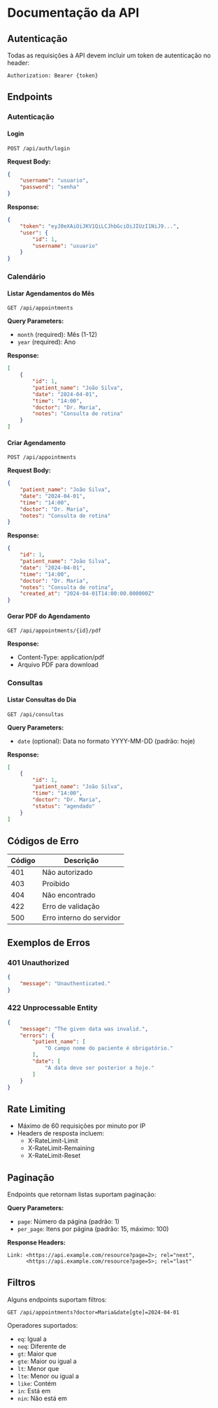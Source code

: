 # Documentação da API

## Autenticação

Todas as requisições à API devem incluir um token de autenticação no header:

```
Authorization: Bearer {token}
```

## Endpoints

### Autenticação

#### Login
```http
POST /api/auth/login
```

**Request Body:**
```json
{
    "username": "usuario",
    "password": "senha"
}
```

**Response:**
```json
{
    "token": "eyJ0eXAiOiJKV1QiLCJhbGciOiJIUzI1NiJ9...",
    "user": {
        "id": 1,
        "username": "usuario"
    }
}
```

### Calendário

#### Listar Agendamentos do Mês
```http
GET /api/appointments
```

**Query Parameters:**
- `month` (required): Mês (1-12)
- `year` (required): Ano

**Response:**
```json
[
    {
        "id": 1,
        "patient_name": "João Silva",
        "date": "2024-04-01",
        "time": "14:00",
        "doctor": "Dr. Maria",
        "notes": "Consulta de rotina"
    }
]
```

#### Criar Agendamento
```http
POST /api/appointments
```

**Request Body:**
```json
{
    "patient_name": "João Silva",
    "date": "2024-04-01",
    "time": "14:00",
    "doctor": "Dr. Maria",
    "notes": "Consulta de rotina"
}
```

**Response:**
```json
{
    "id": 1,
    "patient_name": "João Silva",
    "date": "2024-04-01",
    "time": "14:00",
    "doctor": "Dr. Maria",
    "notes": "Consulta de rotina",
    "created_at": "2024-04-01T14:00:00.000000Z"
}
```

#### Gerar PDF do Agendamento
```http
GET /api/appointments/{id}/pdf
```

**Response:**
- Content-Type: application/pdf
- Arquivo PDF para download

### Consultas

#### Listar Consultas do Dia
```http
GET /api/consultas
```

**Query Parameters:**
- `date` (optional): Data no formato YYYY-MM-DD (padrão: hoje)

**Response:**
```json
[
    {
        "id": 1,
        "patient_name": "João Silva",
        "time": "14:00",
        "doctor": "Dr. Maria",
        "status": "agendado"
    }
]
```

## Códigos de Erro

| Código | Descrição |
|--------|-----------|
| 401 | Não autorizado |
| 403 | Proibido |
| 404 | Não encontrado |
| 422 | Erro de validação |
| 500 | Erro interno do servidor |

## Exemplos de Erros

### 401 Unauthorized
```json
{
    "message": "Unauthenticated."
}
```

### 422 Unprocessable Entity
```json
{
    "message": "The given data was invalid.",
    "errors": {
        "patient_name": [
            "O campo nome do paciente é obrigatório."
        ],
        "date": [
            "A data deve ser posterior a hoje."
        ]
    }
}
```

## Rate Limiting

- Máximo de 60 requisições por minuto por IP
- Headers de resposta incluem:
  - X-RateLimit-Limit
  - X-RateLimit-Remaining
  - X-RateLimit-Reset

## Paginação

Endpoints que retornam listas suportam paginação:

**Query Parameters:**
- `page`: Número da página (padrão: 1)
- `per_page`: Itens por página (padrão: 15, máximo: 100)

**Response Headers:**
```
Link: <https://api.example.com/resource?page=2>; rel="next",
      <https://api.example.com/resource?page=5>; rel="last"
```

## Filtros

Alguns endpoints suportam filtros:

```http
GET /api/appointments?doctor=Maria&date[gte]=2024-04-01
```

Operadores suportados:
- `eq`: Igual a
- `neq`: Diferente de
- `gt`: Maior que
- `gte`: Maior ou igual a
- `lt`: Menor que
- `lte`: Menor ou igual a
- `like`: Contém
- `in`: Está em
- `nin`: Não está em 
